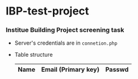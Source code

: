 # IBP-test-project
### Institue Building Project screening task

* Server's credentials are in `connetion.php`
* Table structure

  | Name | Email (Primary key) | Passwd |
  |------|---------------------|--------|
